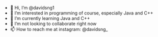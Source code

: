 - 👋 Hi, I’m @davidsng1
- 👀 I’m interested in programming of course, especially Java and C++
- 🌱 I’m currently learning Java and C++
- 💞️ I’m not looking to collaborate right now
- 📫 How to reach me at instagram: @davidsng_

<!---
davidsng1/davidsng1 is a ✨ special ✨ repository because its `README.md` (this file) appears on your GitHub profile.
You can click the Preview link to take a look at your changes.
--->

